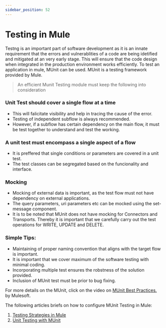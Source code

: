 ```yaml
---
sidebar_position: 52
---
```

# Testing in Mule

Testng is an important part of software development as it is an innate requirement that the errors and vulnerablities of a code are being idetified and mitigated at an very early stage. This will ensure that the code design when integrated in the production environment works efficiently. To test an application in mule, MUnit can be used. MUnit is a testing framework provided by Mule. 

> An efficient Munit Testing module must keep the following into consideration

### Unit Test should cover a single flow at a time
- This will falicitate visibility and help in tracing the cause of the error.
- Testing of independent subflow is always recommended.
- However, if a subflow has certain dependency on the main flow, it must be test together to understand and test the working.

### A unit test must encompass a single aspect of a flow
- It is preffered that single conditions or parameters are covered in a unit test.
- The test classes can be segregated based on the funcionality and interface.

### Mocking
- Mocking of external data is important, as the test flow must not have dependency on external applications.
- The query parameters, uri parameters etc can be mocked using the set-message component.
- It is to be noted that MUnit does not have mocking for Connectors and Transports. Thereby it is important that we carefully carry out the test operations for WRITE, UPDATE and DELETE.

### Simple Tips:
- Maintaining of proper naming convention that aligns with the target flow is important.
- It is important that we cover maximum of the software testing with minimal coding.
- Incorporating multiple test ensures the robstness of the solution provided.
- Inclusion of MUnit test must be prior to bug fixing.

For more details on the MUnit, click on the video on [MUnit Best Practices.](https://www.mulesoft.com/ty/webinar/best-practices-testing-mule-applications) by Mulesoft.

The following articles briefs on how to configure MUnit Testing in Mule: 

1. [Testing Strategies in Mule](https://docs.mulesoft.com/mule-runtime/3.9/testing-strategies)
2. [Unit Testing with MUnit](https://www.mulesoft.com/exchange/org.mule.examples/munit-short-tutorial/)
